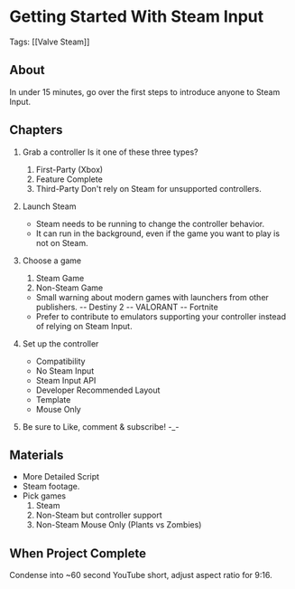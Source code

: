 # Getting Started With Steam Input
Tags: [[Valve Steam]]
## About

In under 15 minutes, go over the first steps to introduce anyone to Steam Input.

## Chapters

1. Grab a controller
Is it one of these three types?
	1. First-Party (Xbox)
	1. Feature Complete
	1. Third-Party
	Don't rely on Steam for unsupported controllers.

1. Launch Steam
   - Steam needs to be running to change the controller behavior.
   - It can run in the background, even if the game you want to play is not on Steam.

1. Choose a game
	1. Steam Game
	1. Non-Steam Game
	- Small warning about modern games with launchers from other publishers.
    	-- Destiny 2
    	-- VALORANT
    	-- Fortnite
	- Prefer to contribute to emulators supporting your controller instead of relying on Steam Input.

1. Set up the controller
	- Compatibility
	- No Steam Input
	- Steam Input API
	- Developer Recommended Layout
	- Template
	- Mouse Only

1. Be sure to Like, comment & subscribe! -_-

## Materials

-	More Detailed Script
-	Steam footage.
-	Pick games
	1. Steam
	1. Non-Steam but controller support
	1. Non-Steam Mouse Only (Plants vs Zombies)

## When Project Complete

Condense into ~60 second YouTube short, adjust aspect ratio for 9:16.
